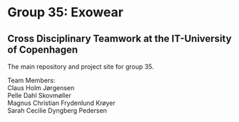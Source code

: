 # Group 35: Exowear
## Cross Disciplinary Teamwork at the IT-University of Copenhagen

The main repository and project site for group 35.

Team Members: <br/>
Claus Holm Jørgensen <br/>
Pelle Dahl Skovmøller <br/>
Magnus Christian Frydenlund Krøyer <br/> 
Sarah Cecilie Dyngberg Pedersen <br/>
